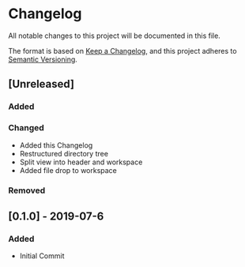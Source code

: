 # Changelog

All notable changes to this project will be documented in this file.

The format is based on [Keep a Changelog](https://keepachangelog.com/en/1.0.0/),
and this project adheres to [Semantic Versioning](https://semver.org/spec/v2.0.0.html).

## [Unreleased]

### Added

### Changed

- Added this Changelog
- Restructured directory tree
- Split view into header and workspace
- Added file drop to workspace

### Removed

## [0.1.0] - 2019-07-6

### Added

- Initial Commit
